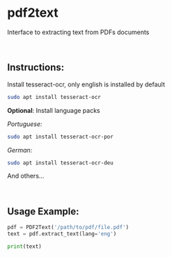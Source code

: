 # pdf2text

Interface to extracting text from PDFs documents

&nbsp;

## Instructions:

Install tesseract-ocr, only english is installed by default

```sh
sudo apt install tesseract-ocr
```

**Optional**: Install language packs

*Portuguese:*

```sh
sudo apt install tesseract-ocr-por
```

*German:*

```sh
sudo apt install tesseract-ocr-deu
```

And others...

&nbsp;

## Usage Example:

```python
pdf = PDF2Text('/path/to/pdf/file.pdf')
text = pdf.extract_text(lang='eng')

print(text)
```
